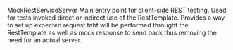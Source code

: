 ---
---
MockRestServiceServer
Main entry point for client-side REST testing. Used for tests invoked direct or indirect use of the RestTemplate. Provides a way to set up expected request taht will be performed throught the RestTemplate as well as mock response to send back thus removing the need for an actual server.

